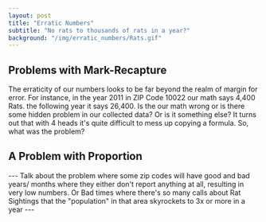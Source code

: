 ```yaml
---
layout: post
title: "Erratic Numbers"
subtitle: "No rats to thousands of rats in a year?"
background: "/img/erratic_numbers/Rats.gif"
---
```


## Problems with Mark-Recapture

The erraticity of our numbers looks to be far beyond the realm of margin for error. For instance, in the year 2011 in ZIP Code 10022 our math says 4,400 Rats. the following year it says 26,400. Is the our math wrong or is there some hidden problem in our collected data? Or is it something else? It turns out that with 4 heads it's quite difficult to mess up copying a formula. So, what was the problem?

## A Problem with Proportion

--- Talk about the problem where some zip codes will have good and bad years/ months where they either don't report anything at all, resulting in very low numbers. Or Bad times where there's so many calls about Rat Sightings that the "population" in that area skyrockets to 3x or more in a year ---
